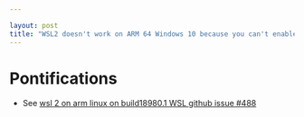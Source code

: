 ```yaml
---

layout: post
title: "WSL2 doesn't work on ARM 64 Windows 10 because you can't enable the hypervisor in the BIOS"
---
```


# Pontifications

* See [wsl 2 on arm linux on build18980.1 WSL github issue #488](https://github.com/MicrosoftDocs/WSL/issues/488)
